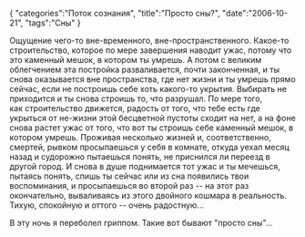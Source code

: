 {
"categories":"Поток сознания",
"title":"Просто сны?",
"date":"2006-10-21",
"tags":"Сны"
}

Ощущение чего-то вне-временного, вне-пространственного. Какое-то строительство, которое по мере завершения наводит ужас, потому что это каменный мешок, в котором ты умрешь. А потом с великим облегчением эта постройка разваливается, почти законченная, и ты снова оказывается вне пространства, где нет жизни и ты умрешь прямо сейчас, если не построишь себе хоть какого-то укрытия. Выбирать не приходится и ты снова строишь то, что разрушал. По мере того, как строительство движется, радость от того, что тебе есть где укрыться от не-жизни этой бесцветной пустоты сходит на нет, а на фоне снова растет ужас от того, что вот ты строишь себе каменный мешок, в котором умрешь. Проживая несколько жизней и, соответственно, смертей, рывком просыпаешься у себя в комнате, откуда уехал месяц назад и судорожно пытаешься понять, не приснился ли переезд в другой город. И снова в душе поднимается тот ужас и ты мечешься, пытаясь понять, спишь ты сейчас или из сна появились твои воспоминания, и просыпаешься во второй раз -- на этот раз окончательно, вываливаясь из этого двойного кошмара в реальность. Тихую, спокойную и оттого -- очень радостную...

В эту ночь я переболел гриппом. Такие вот бывают "просто сны"...
